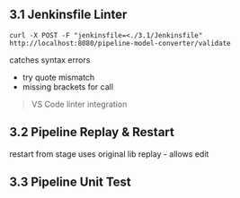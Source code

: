 
## 3.1 Jenkinsfile Linter

```
curl -X POST -F "jenkinsfile=<./3.1/Jenkinsfile" http://localhost:8080/pipeline-model-converter/validate
```

catches syntax errors

- try quote mismatch
- missing brackets for call

> VS Code linter integration


## 3.2 Pipeline Replay & Restart

restart from stage uses original lib
replay - allows edit

## 3.3 Pipeline Unit Test